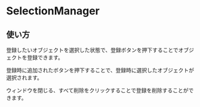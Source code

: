 # SelectionManager

## 使い方

登録したいオブジェクトを選択した状態で、登録ボタンを押下することでオブジェクトを登録できます。

登録時に追加されたボタンを押下することで、登録時に選択したオブジェクトが選択されます。

ウィンドウを閉じる、すべて削除をクリックすることで登録を削除することができます。

